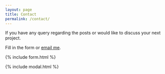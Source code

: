 ```yaml
---
layout: page
title: Contact
permalink: /contact/
---
```


If you have any query regarding the posts or would like to discuss your next project.

Fill in the form or [email me](mailto:{{site.email}}).

{% include form.html %}

{% include modal.html %}
